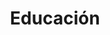 ---
title: Educación
template: blog
category: education
shouldHideTitle: true
isListingPage: true
---